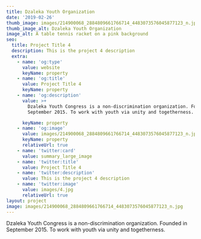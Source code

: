 ```yaml
---
title: Dzaleka Youth Organization
date: '2019-02-26'
thumb_image: images/214900068_2884809661766714_4483073576045877123_n.jpg
thumb_image_alt: Dzaleka Youth Organization
image_alt: A table tennis racket on a pink background
seo:
  title: Project Title 4
  description: This is the project 4 description
  extra:
    - name: 'og:type'
      value: website
      keyName: property
    - name: 'og:title'
      value: Project Title 4
      keyName: property
    - name: 'og:description'
      value: >+
        Dzaleka Youth Congress is a non-discrimination organization. Founded in
        September 2015. To work with youth via unity and togetherness.

      keyName: property
    - name: 'og:image'
      value: images/214900068_2884809661766714_4483073576045877123_n.jpg
      keyName: property
      relativeUrl: true
    - name: 'twitter:card'
      value: summary_large_image
    - name: 'twitter:title'
      value: Project Title 4
    - name: 'twitter:description'
      value: This is the project 4 description
    - name: 'twitter:image'
      value: images/4.jpg
      relativeUrl: true
layout: project
image: images/214900068_2884809661766714_4483073576045877123_n.jpg
---
```

Dzaleka Youth Congress is a non-discrimination organization. Founded in September 2015. To work with youth via unity and togetherness.




